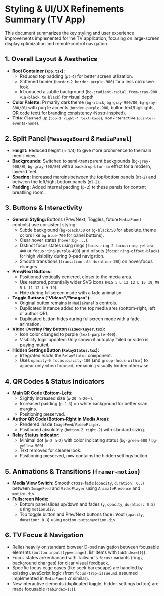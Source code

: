# Styling & UI/UX Refinements Summary (TV App)

This document summarizes the key styling and user experience improvements implemented for the TV application, focusing on large-screen display optimization and remote control navigation.

## 1. Overall Layout & Aesthetics

*   **Root Container (`App.tsx`):**
    *   Reduced top padding (`pt-4`) for better screen utilization.
    *   Softened border (`border-2 border-purple-900`) for a less obtrusive look.
    *   Introduced a subtle background (`bg-gradient-radial from-gray-900 via-black to-black`) for visual depth.
*   **Color Palette:** Primarily dark theme (`bg-black`, `bg-gray-900/80`, `bg-gray-800/80`) with purple accents (`border-purple-900`, button text/highlights, QR code text) for branding consistency (Nostr-inspired).
*   **Title:** Cleaned up (`top-2 right-4 text-base`), non-interactive (`pointer-events-none`).

## 2. Split Panel (`MessageBoard` & `MediaPanel`)

*   **Height:** Reduced height (`h-1/4`) to give more prominence to the main media view.
*   **Backgrounds:** Switched to semi-transparent backgrounds (`bg-gray-900/80`, `bg-gray-800/80`) with a `backdrop-blur-sm` effect for a modern, layered feel.
*   **Spacing:** Increased margins between the top/bottom panels (`mt-2`) and between the left/right bottom panels (`ml-2`).
*   **Padding:** Added internal padding (`p-2`) to these panels for content breathing room.

## 3. Buttons & Interactivity

*   **General Styling:** Buttons (Prev/Next, Toggles, future `MediaPanel` controls) use consistent styling:
    *   Subtle background (`bg-black/30` or `bg-black/50` for absolute, theme colors like `bg-blue-700` for panel buttons).
    *   Clear hover states (`hover:bg-...`).
    *   Distinct focus states using rings (`focus:ring-2 focus:ring-yellow-400` or `focus:ring-purple-400`) and offsets (`focus:ring-offset-black`) for high visibility during D-pad navigation.
    *   Smooth transitions (`transition-all duration-150`) on hover/focus changes.
*   **Prev/Next Buttons:**
    *   Positioned vertically centered, closer to the media area.
    *   Use restored, potentially wider SVG icons (`M15 5 L 13 12 L 15 19`, `M9 5 L 11 12 L 9 19`).
    *   Hide during fullscreen mode with a fade animation.
*   **Toggle Buttons ("Videos"/"Images"):**
    *   Original button remains in `MediaPanel`'s controls.
    *   Duplicated instance added to the top media area (bottom-right, left of author QR).
    *   Duplicated button hides during fullscreen mode with a fade animation.
*   **Video Overlay Play Button (`VideoPlayer.tsx`):**
    *   Icon color changed to purple (`text-purple-400`).
    *   Visibility logic updated: Only shown if autoplay failed or video is playing muted.
*   **Hidden Settings Button (`RelayStatus.tsx`):**
    *   Integrated *inside* the `RelayStatus` component.
    *   Uses `opacity-0 focus:opacity-100` (and `group-focus-within`) to appear only when focused, remaining visually hidden otherwise.

## 4. QR Codes & Status Indicators

*   **Main QR Code (Bottom-Left):**
    *   Slightly increased size (`w-20 h-20`+).
    *   Increased padding (`p-1.5`) on white background for better scan margins.
    *   Positioning preserved.
*   **Author QR Code (Bottom-Right in Media Area):**
    *   Rendered inside `ImageFeed`/`VideoPlayer`.
    *   Positioned absolutely (`bottom-2 right-2`) with standard sizing.
*   **Relay Status Indicator:**
    *   Minimal dot (`w-2 h-2`) with color indicating status (`bg-green-500` / `bg-yellow-500`).
    *   Text removed for cleaner look.
    *   Positioning preserved, now contains the hidden settings button.

## 5. Animations & Transitions (`framer-motion`)

*   **Media View Switch:** Smooth cross-fade (`opacity`, `duration: 0.5`) between `ImageFeed` and `VideoPlayer` using `AnimatePresence` and `motion.div`.
*   **Fullscreen Mode:**
    *   Bottom panel slides up/down and fades (`y`, `opacity`, `duration: 0.5`) using `motion.div`.
    *   Top toggle button and Prev/Next buttons fade in/out (`opacity`, `duration: 0.3`) using `motion.button`/`motion.div`.

## 6. TV Focus & Navigation

*   Relies heavily on standard browser D-pad navigation between focusable elements (`button`, `input[type=range]`, list items with `tabIndex={0}`).
*   Focus states are enhanced with Tailwind's `focus:` variants (rings, background changes) for clear visual feedback.
*   Specific focus edge cases (like seek bar escape) are handled by existing JavaScript logic (from `focus-trap-issue.md`, assumed implemented in `MediaPanel` or similar).
*   New interactive elements (duplicated toggle, hidden settings button) are made focusable (`tabIndex={0}`). 